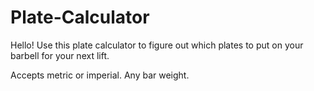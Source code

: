 # Plate-Calculator

Hello! Use this plate calculator to figure out which plates to put on your barbell for your next lift.

Accepts metric or imperial. Any bar weight.
